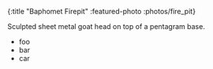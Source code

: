 {:title          "Baphomet Firepit"
 :featured-photo :photos/fire_pit}

Sculpted sheet metal goat head on top of a pentagram base.

* foo
* bar
* car